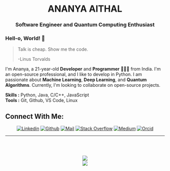 <h1 align="center">ANANYA AITHAL</h1>
<h3 align="center">Software Engineer and <span color="blue"> </span>Quantum Computing Enthusiast  </h3>



### Hell-o, World! 👋

> Talk is cheap. Show me the code.
>
> -Linus Torvalds

I'm Ananya, a 21-year-old **Developer** and **Programmer** 👨🏻‍💻 from India. I'm an open-source professional, and I like to develop in Python. I am passionate about **Machine Learning**, **Deep Learning**, and **Quantum Algorithms**. Currently, I'm looking to collaborate on open-source projects.
</br>

**Skills :** Python, Java, C/C++, JavaScript
</br>
**Tools :** Git, Github, VS Code, Linux
</br>

<h2 align="left">Connect With Me:</h2>

<div align=center>

[![Linkedin](https://img.shields.io/badge/LinkedIn-0077B5?style=for-the-badge&logo=linkedin&logoColor=white)](https://www.linkedin.com/in/ananyaaithal/)
[![Github](https://img.shields.io/badge/GitHub-100000?style=for-the-badge&logo=github&logoColor=white)](https://github.com/mysteriousbug)
[![Mail](https://img.shields.io/badge/Gmail-D14836?style=for-the-badge&logo=gmail&logoColor=white)](mailto:ananya.aithal666@gmail.com)
[![Stack Overflow](https://img.shields.io/badge/Stack_Overflow-FE7A16?style=for-the-badge&logo=stack-overflow&logoColor=white)](https://stackoverflow.com/users/23248157/ananya-aithal)
[![Medium](https://img.shields.io/badge/Medium-12100E?style=for-the-badge&logo=medium&logoColor=white)](https://medium.com/@ananya.aithal666)
[![Orcid](https://img.shields.io/badge/orcid-A6CE39?style=for-the-badge&logo=orcid&logoColor=white)](https://orcid.org/0009-0009-8896-4368)
  
</div>



-----


 <br>
 <br>
 <p align="center">
  <img  src="https://github-readme-stats.vercel.app/api?username=mysteriousbug&theme=vue-dark&show_icons=true&hide_border=true&count_private=true"/>
   <br />
  <img  src="https://github-readme-stats.vercel.app/api/top-langs/?username=mysteriousbug&theme=vue-dark&show_icons=true&hide_border=true&layout=compact"/>
  </P><br>
  






